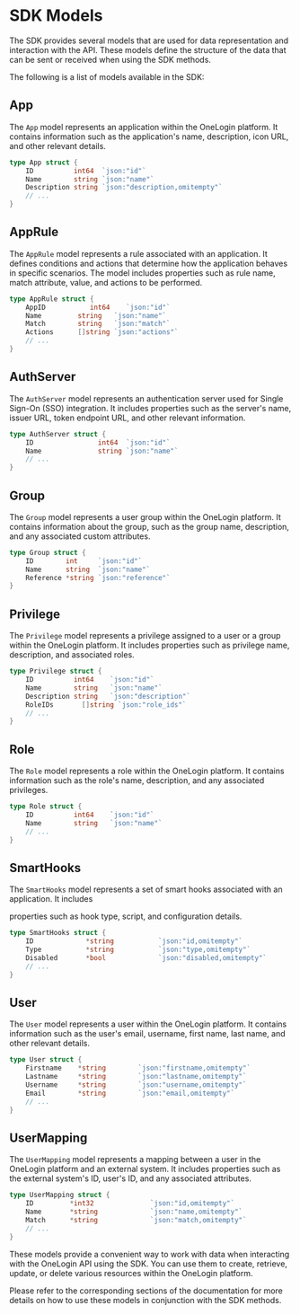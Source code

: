 # SDK Models

The SDK provides several models that are used for data representation and interaction with the API. These models define the structure of the data that can be sent or received when using the SDK methods.

The following is a list of models available in the SDK:

## App

The `App` model represents an application within the OneLogin platform. It contains information such as the application's name, description, icon URL, and other relevant details.

```go
type App struct {
    ID          int64  `json:"id"`
    Name        string `json:"name"`
    Description string `json:"description,omitempty"`
    // ...
}
```

## AppRule

The `AppRule` model represents a rule associated with an application. It defines conditions and actions that determine how the application behaves in specific scenarios. The model includes properties such as rule name, match attribute, value, and actions to be performed.

```go
type AppRule struct {
    AppID           int64    `json:"id"`
    Name         string   `json:"name"`
    Match        string   `json:"match"`
    Actions      []string `json:"actions"`
    // ...
}
```

## AuthServer

The `AuthServer` model represents an authentication server used for Single Sign-On (SSO) integration. It includes properties such as the server's name, issuer URL, token endpoint URL, and other relevant information.

```go
type AuthServer struct {
    ID                int64  `json:"id"`
    Name              string `json:"name"`
    // ...
}
```

## Group

The `Group` model represents a user group within the OneLogin platform. It contains information about the group, such as the group name, description, and any associated custom attributes.

```go
type Group struct {
    ID        int     `json:"id"`
    Name      string  `json:"name"`
    Reference *string `json:"reference"`
}
```

## Privilege

The `Privilege` model represents a privilege assigned to a user or a group within the OneLogin platform. It includes properties such as privilege name, description, and associated roles.

```go
type Privilege struct {
    ID          int64    `json:"id"`
    Name        string   `json:"name"`
    Description string   `json:"description"`
    RoleIDs       []string `json:"role_ids"`
    // ...
}
```

## Role

The `Role` model represents a role within the OneLogin platform. It contains information such as the role's name, description, and any associated privileges.

```go
type Role struct {
    ID          int64    `json:"id"`
    Name        string   `json:"name"`
    // ...
}
```

## SmartHooks

The `SmartHooks` model represents a set of smart hooks associated with an application. It includes

 properties such as hook type, script, and configuration details.

```go
type SmartHooks struct {
    ID             *string           `json:"id,omitempty"`
    Type           *string           `json:"type,omitempty"`
    Disabled       *bool             `json:"disabled,omitempty"`
    // ...
}
```

## User

The `User` model represents a user within the OneLogin platform. It contains information such as the user's email, username, first name, last name, and other relevant details.

```go
type User struct {
    Firstname    *string        `json:"firstname,omitempty"`
    Lastname     *string        `json:"lastname,omitempty"`
    Username     *string        `json:"username,omitempty"`
    Email        *string        `json:"email,omitempty"`
    // ...
}
```

## UserMapping

The `UserMapping` model represents a mapping between a user in the OneLogin platform and an external system. It includes properties such as the external system's ID, user's ID, and any associated attributes.

```go
type UserMapping struct {
    ID         *int32              `json:"id,omitempty"`
    Name       *string             `json:"name,omitempty"`
    Match      *string             `json:"match,omitempty"`
    // ...
}
```

These models provide a convenient way to work with data when interacting with the OneLogin API using the SDK. You can use them to create, retrieve, update, or delete various resources within the OneLogin platform.

Please refer to the corresponding sections of the documentation for more details on how to use these models in conjunction with the SDK methods.